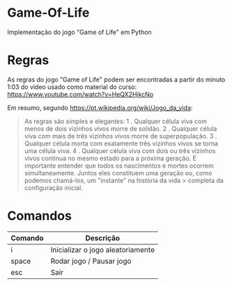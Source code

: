 # Game-Of-Life
Implementação do jogo "Game of Life" em Python


# Regras
As regras do jogo "Game of Life" podem ser encontradas a partir do minuto 1:03 do vídeo usado como material do curso: https://www.youtube.com/watch?v=HeQX2HjkcNo

Em resumo, segundo https://pt.wikipedia.org/wiki/Jogo_da_vida:
> As regras são simples e elegantes:
> 1 . Qualquer célula viva com menos de dois vizinhos vivos morre de solidão.
>  2 . Qualquer célula viva com mais de três vizinhos vivos morre de superpopulação. 
>  3 . Qualquer célula morta com exatamente três vizinhos vivos se torna uma célula viva.
>  4 . Qualquer célula viva com dois ou três vizinhos vivos continua no mesmo estado para a próxima geração.
> É importante entender que todos os nascimentos e mortes ocorrem simultaneamente. Juntos eles constituem uma geração ou, como podemos chamá-los, um "instante" na história da vida > completa da configuração inicial.


# Comandos
| Comando | Descrição |
| ------- | ------------- |
| i       | Inicializar o jogo aleatoriamente |
| space   | Rodar jogo / Pausar jogo |
| esc     | Sair  |
